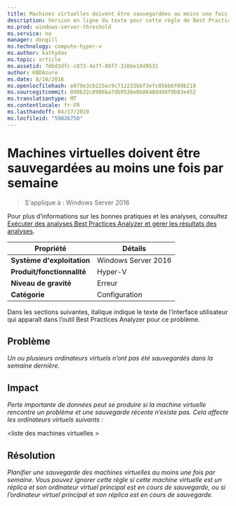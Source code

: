 ```yaml
---
title: Machines virtuelles doivent être sauvegardées au moins une fois par semaine
description: Version en ligne du texte pour cette règle de Best Practices Analyzer.
ms.prod: windows-server-threshold
ms.service: na
manager: dongill
ms.technology: compute-hyper-v
ms.author: kathydav
ms.topic: article
ms.assetid: 7dbd3dfc-c873-4a77-89f7-3166e18d9531
author: KBDAzure
ms.date: 8/16/2016
ms.openlocfilehash: e079e3cb225ec9c712233bbf3efc85bb6f09b218
ms.sourcegitcommit: 0d0b32c8986ba7db9536e0b8648d4ddf9b03e452
ms.translationtype: MT
ms.contentlocale: fr-FR
ms.lasthandoff: 04/17/2019
ms.locfileid: "59826750"
---
```

# <a name="virtual-machines-should-be-backed-up-at-least-once-every-week"></a>Machines virtuelles doivent être sauvegardées au moins une fois par semaine

>S'applique à : Windows Server 2016

Pour plus d’informations sur les bonnes pratiques et les analyses, consultez [Exécuter des analyses Best Practices Analyzer et gérer les résultats des analyses](https://go.microsoft.com/fwlink/p/?LinkID=223177).  
  
|Propriété|Détails|  
|-|-|  
|**Système d'exploitation**|Windows Server 2016|  
|**Produit/fonctionnalité**|Hyper-V|  
|**Niveau de gravité**|Erreur|  
|**Catégorie**|Configuration|  
  
Dans les sections suivantes, italique indique le texte de l’interface utilisateur qui apparaît dans l’outil Best Practices Analyzer pour ce problème.  
  
## <a name="issue"></a>Problème  
*Un ou plusieurs ordinateurs virtuels n’ont pas été sauvegardés dans la semaine dernière.*  
  
## <a name="impact"></a>Impact  
*Perte importante de données peut se produire si la machine virtuelle rencontre un problème et une sauvegarde récente n’existe pas. Cela affecte les ordinateurs virtuels suivants :*  
  
\<liste des machines virtuelles >  
  
## <a name="resolution"></a>Résolution  
*Planifier une sauvegarde des machines virtuelles au moins une fois par semaine. Vous pouvez ignorer cette règle si cette machine virtuelle est un réplica et son ordinateur virtuel principal est en cours de sauvegarde, ou si l’ordinateur virtuel principal et son réplica est en cours de sauvegarde.*  
  


